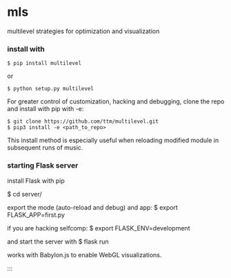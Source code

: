 # mls
multilevel strategies for optimization and visualization

### install with
    $ pip install multilevel
or

    $ python setup.py multilevel

For greater control of customization, hacking and debugging, clone the repo and install with pip with -e:

    $ git clone https://github.com/ttm/multilevel.git
    $ pip3 install -e <path_to_repo>

This install method is especially useful when reloading modified module in subsequent runs of music.


### starting Flask server
install Flask with pip

  $ cd server/

export the mode (auto-reload and debug) and app:
  $ export FLASK_APP=first.py

if you are hacking selfcomp:
  $ export FLASK_ENV=development

and start the server with
  $ flask run

works with Babylon.js to enable WebGL visualizations.

:::
